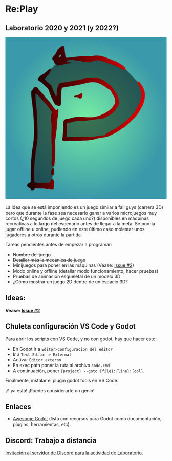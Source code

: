 # Re:Play
## Laboratorio 2020 y 2021 (y 2022?)

![Re:Playmenosmalo](./assets/re-play.jpg)


La idea que se está imponiendo es un juego similar a fall guys (carrera 3D) pero que durante la fase sea necesario ganar a varios microjuegos muy cortos (¿10 segundos de juego cada uno?) disponibles en máquinas recreativas a lo largo del escenario antes de llegar a la meta. Se podría jugar offline u online, pudiendo en este último caso molestar unos jugadores a otros durante la partida.

Tareas pendientes antes de empezar a programar:
* ~~Nombre del juego~~
* ~~Detallar más la mecánica de juego~~
* Minijuegos para poner en las máquinas (Véase: [Issue #2](https://github.com/codemonsters/re-play/issues/2))
* Modo online y offline (detallar modo funcionamiento, hacer pruebas)
* Pruebas de animación esqueletal de un modelo 3D 
* ~~¿Cómo mostrar un juego 2D dentro de un espacio 3D?~~

## Ideas:

**Véase: [Issue #2](https://github.com/codemonsters/re-play/issues/2)**

  
## Chuleta configuración VS Code y Godot
  Para abrir los scripts con VS Code, y no con godot, hay que hacer esto:
* En Godot ir a ```Editor>Configuración del editor```
* Ir a ```Text Editor > External```
* Activar ```Editor externo```
* En exec path poner la ruta al archivo ```code.cmd```
* A continuación, poner  ```{project} --goto {file}:{line}:{col}```.

Finalmente, instalar el plugin godot tools en VS Code.

¡Y ya está! ¡Puedes considerarte un genio!

## Enlaces

* [Awesome Godot](https://github.com/godotengine/awesome-godot) (lista con recursos para Godot como documentación, plugins, herramientas, etc).

## Discord: Trabajo a distancia
[Invitación al servidor de Discord para la actividad de Laboratorio.](https://discord.gg/ZQaNtRF)
